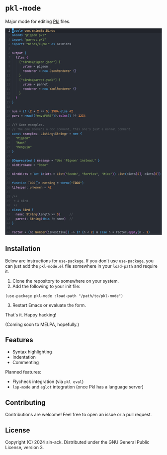 # `pkl-mode`

Major mode for editing [Pkl](https://pkl-lang.org/) files.

![Screenshot showing syntax highlighting of a Pkl file](images/screenshot.png)

## Installation

Below are instructions for `use-package`. If you don't use `use-package`, you can
just add the `pkl-mode.el` file somewhere in your `load-path` and require it.

1. Clone the repository to somewhere on your system.
2. Add the following to your init file:

```elisp
(use-package pkl-mode :load-path "/path/to/pkl-mode")
```

3. Restart Emacs or evaluate the form.

That's it. Happy hacking!

(Coming soon to MELPA, hopefully.)

## Features

- Syntax highlighting
- Indentation
- Commenting

Planned features:
- Flycheck integration (via `pkl eval`)
- `lsp-mode` and `eglot` integration (once Pkl has a language server)

## Contributing

Contributions are welcome! Feel free to open an issue or a pull request.

## License

Copyright (C) 2024 sin-ack. Distributed under the GNU General Public License, version 3.
